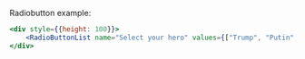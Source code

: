 Radiobutton example:

```jsx
<div style={{height: 100}}>
    <RadioButtonList name="Select your hero" values={["Trump", "Putin", "Hitler", "Jobs"]}/>
</div>
```